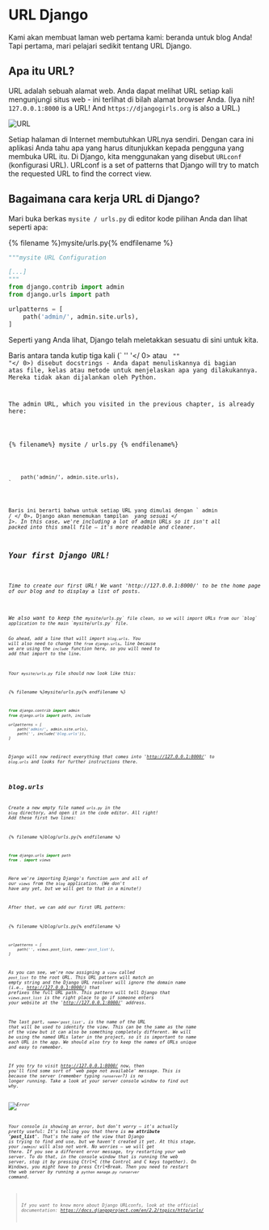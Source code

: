 # URL Django

Kami akan membuat laman web pertama kami: beranda untuk blog Anda! Tapi pertama, mari pelajari sedikit tentang URL Django.

## Apa itu URL?

URL adalah sebuah alamat web. Anda dapat melihat URL setiap kali mengunjungi situs web - ini terlihat di bilah alamat browser Anda. (Iya nih! `127.0.0.1:8000` is a URL! And `https://djangogirls.org` is also a URL.)

![URL](images/url.png)

Setiap halaman di Internet membutuhkan URLnya sendiri. Dengan cara ini aplikasi Anda tahu apa yang harus ditunjukkan kepada pengguna yang membuka URL itu. Di Django, kita menggunakan yang disebut `URLconf` (konfigurasi URL). URLconf is a set of patterns that Django will try to match the requested URL to find the correct view.

## Bagaimana cara kerja URL di Django?

Mari buka berkas ` mysite / urls.py ` di editor kode pilihan Anda dan lihat seperti apa:

{% filename %}mysite/urls.py{% endfilename %}

```python
"""mysite URL Configuration

[...]
"""
from django.contrib import admin
from django.urls import path

urlpatterns = [
    path('admin/', admin.site.urls),
]
```

Seperti yang Anda lihat, Django telah meletakkan sesuatu di sini untuk kita.

Baris antara tanda kutip tiga kali (` '' '</ 0> atau <code> "" "</ 0>) disebut docstrings - Anda dapat menuliskannya di bagian atas file, kelas atau metode untuk menjelaskan apa yang dilakukannya. Mereka tidak akan dijalankan oleh Python.</p>

<p>The admin URL, which you visited in the previous chapter, is already here:</p>

<p>{% filename%} mysite / urls.py {% endfilename%}</p>

<pre><code class="python">    path('admin/', admin.site.urls),
`</pre> 

Baris ini berarti bahwa untuk setiap URL yang dimulai dengan ` admin / </ 0>, Django akan menemukan tampilan <em> yang sesuai </ 1>. In this case, we're including a lot of admin URLs so it isn't all packed into this small file – it's more readable and cleaner.</p>

<h2>Your first Django URL!</h2>

<p>Time to create our first URL! We want 'http://127.0.0.1:8000/' to be the home page of our blog and to display a list of posts.</p>

<p>We also want to keep the <code>mysite/urls.py` file clean, so we will import URLs from our `blog` application to the main `mysite/urls.py` file.

Go ahead, add a line that will import `blog.urls`. You will also need to change the `from django.urls…` line because we are using the `include` function here, so you will need to add that import to the line.

Your `mysite/urls.py` file should now look like this:

{% filename %}mysite/urls.py{% endfilename %}

```python
from django.contrib import admin
from django.urls import path, include

urlpatterns = [
    path('admin/', admin.site.urls),
    path('', include('blog.urls')),
]
```

Django will now redirect everything that comes into 'http://127.0.0.1:8000/' to `blog.urls` and looks for further instructions there.

## blog.urls

Create a new empty file named `urls.py` in the `blog` directory, and open it in the code editor. All right! Add these first two lines:

{% filename %}blog/urls.py{% endfilename %}

```python
from django.urls import path
from . import views
```

Here we're importing Django's function `path` and all of our `views` from the `blog` application. (We don't have any yet, but we will get to that in a minute!)

After that, we can add our first URL pattern:

{% filename %}blog/urls.py{% endfilename %}

```python
urlpatterns = [
    path('', views.post_list, name='post_list'),
]
```

As you can see, we're now assigning a `view` called `post_list` to the root URL. This URL pattern will match an empty string and the Django URL resolver will ignore the domain name (i.e., http://127.0.0.1:8000/) that prefixes the full URL path. This pattern will tell Django that `views.post_list` is the right place to go if someone enters your website at the 'http://127.0.0.1:8000/' address.

The last part, `name='post_list'`, is the name of the URL that will be used to identify the view. This can be the same as the name of the view but it can also be something completely different. We will be using the named URLs later in the project, so it is important to name each URL in the app. We should also try to keep the names of URLs unique and easy to remember.

If you try to visit http://127.0.0.1:8000/ now, then you'll find some sort of 'web page not available' message. This is because the server (remember typing `runserver`?) is no longer running. Take a look at your server console window to find out why.

![Error](images/error1.png)

Your console is showing an error, but don't worry – it's actually pretty useful: It's telling you that there is **no attribute 'post_list'**. That's the name of the *view* that Django is trying to find and use, but we haven't created it yet. At this stage, your `/admin/` will also not work. No worries – we will get there. If you see a different error message, try restarting your web server. To do that, in the console window that is running the web server, stop it by pressing Ctrl+C (the Control and C keys together). On Windows, you might have to press Ctrl+Break. Then you need to restart the web server by running a `python manage.py runserver` command.

> If you want to know more about Django URLconfs, look at the official documentation: https://docs.djangoproject.com/en/2.2/topics/http/urls/